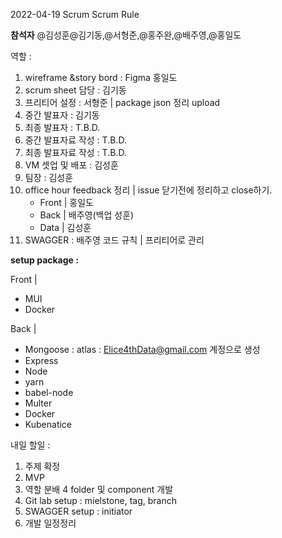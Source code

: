 2022-04-19 Scrum
Scrum Rule

**참석자**
@김성훈@김기동,@서형준,@홍주완,@배주영,@홍일도

역할 :
1. wireframe &story bord : Figma 홍일도
2. scrum sheet 담당 : 김기동
3. 프리티어 설정 : 서형준 | package json 정리 upload
4. 중간 발표자 : 김기동
5. 최종 발표자 :  T.B.D.
6. 중간 발표자료 작성 : T.B.D.
7. 최종 발표자료 작성 : T.B.D.
8. VM 셋업 및 배포 :  김성훈
9. 팀장 : 김성훈
10. office hour feedback 정리 | issue 닫기전에 정리하고 close하기.
    - Front | 홍일도
    - Back | 배주영(백업 성훈)
    - Data | 김성훈
11. SWAGGER : 배주영
코드 규칙 | 프리티어로 관리 



**setup package :**

Front | 
 - MUI
 - Docker


Back |
 - Mongoose : atlas : Elice4thData@gmail.com 계정으로 생성
 - Express
 - Node
 - yarn
 - babel-node
 - Multer
 - Docker
 - Kubenatice

내일 할일 :
1. 주제 확정
2. MVP 
3. 역할 분배
4  folder 및 component 개발 
5. Git lab setup : mielstone, tag, branch
6. SWAGGER setup : initiator 
7. 개발 일정정리
